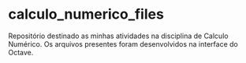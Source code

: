 # calculo_numerico_files
Repositório destinado as minhas atividades na disciplina de Calculo Numérico. Os arquivos presentes foram desenvolvidos na interface do Octave.
